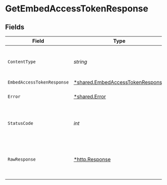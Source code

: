 # GetEmbedAccessTokenResponse


## Fields

| Field                                                                               | Type                                                                                | Required                                                                            | Description                                                                         |
| ----------------------------------------------------------------------------------- | ----------------------------------------------------------------------------------- | ----------------------------------------------------------------------------------- | ----------------------------------------------------------------------------------- |
| `ContentType`                                                                       | *string*                                                                            | :heavy_check_mark:                                                                  | HTTP response content type for this operation                                       |
| `EmbedAccessTokenResponse`                                                          | [*shared.EmbedAccessTokenResponse](../../models/shared/embedaccesstokenresponse.md) | :heavy_minus_sign:                                                                  | OK                                                                                  |
| `Error`                                                                             | [*shared.Error](../../models/shared/error.md)                                       | :heavy_minus_sign:                                                                  | Default error response                                                              |
| `StatusCode`                                                                        | *int*                                                                               | :heavy_check_mark:                                                                  | HTTP response status code for this operation                                        |
| `RawResponse`                                                                       | [*http.Response](https://pkg.go.dev/net/http#Response)                              | :heavy_minus_sign:                                                                  | Raw HTTP response; suitable for custom response parsing                             |